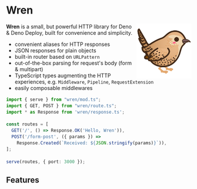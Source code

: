 # Wren

<img align="right" src="./static/wren.png" height="150px" alt="wren: a small, but powerful HTTP library for Deno & Deno Deploy">

**Wren** is a small, but powerful HTTP library for Deno & Deno Deploy, built for convenience and simplicity.

- convenient aliases for HTTP responses
- JSON responses for plain objects
- built-in router based on `URLPattern`
- out-of-the-box parsing for request's body (form & multipart) 
- TypeScript types augmenting the HTTP experiences, e.g. `Middleware`, `Pipeline`, `RequestExtension`
- easily composable middlewares


```ts
import { serve } from "wren/mod.ts";
import { GET, POST } from "wren/route.ts";
import * as Response from 'wren/response.ts';

const routes = [
  GET('/', () => Response.OK('Hello, Wren')),
  POST('/form-post', ({ params }) => 
    Response.Created(`Received: ${JSON.stringify(params)}`)),
];

serve(routes, { port: 3000 });
```

## Features


